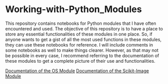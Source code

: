 # Working-with-Python_Modules

This repository contains notebooks for Python modules that I have often encountered and used. The objective of this repository is to have a place to store any essential functionalities of these modules in one place. So, if anyone wants to get a gist of all the most used functions in these modules, they can use these notebooks for reference. I will include comments in some notebooks as well to make things clearer. However, as that may not be possible in every case, I recommend referring to the documentation of these modules to get a complete picture of their use and functionalities.

[Documentation of the OS Module](https://docs.python.org/3/library/os.html)
[Documentation of the Scikit-Image Module](https://scikit-image.org/docs/stable/)
